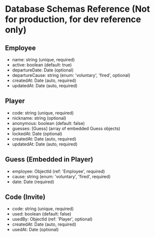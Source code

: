 # Database Schemas Reference (Not for production, for dev reference only)

## Employee
- name: string (unique, required)
- active: boolean (default: true)
- departureDate: Date (optional)
- departureCause: string (enum: 'voluntary', 'fired', optional)
- createdAt: Date (auto, required)
- updatedAt: Date (auto, required)

## Player
- code: string (unique, required)
- nickname: string (optional)
- anonymous: boolean (default: false)
- guesses: [Guess] (array of embedded Guess objects)
- lockedAt: Date (optional)
- createdAt: Date (auto, required)
- updatedAt: Date (auto, required)

## Guess (Embedded in Player)
- employee: ObjectId (ref: 'Employee', required)
- cause: string (enum: 'voluntary', 'fired', required)
- date: Date (required)

## Code (Invite)
- code: string (unique, required)
- used: boolean (default: false)
- usedBy: ObjectId (ref: 'Player', optional)
- createdAt: Date (auto, required)
- usedAt: Date (optional)

